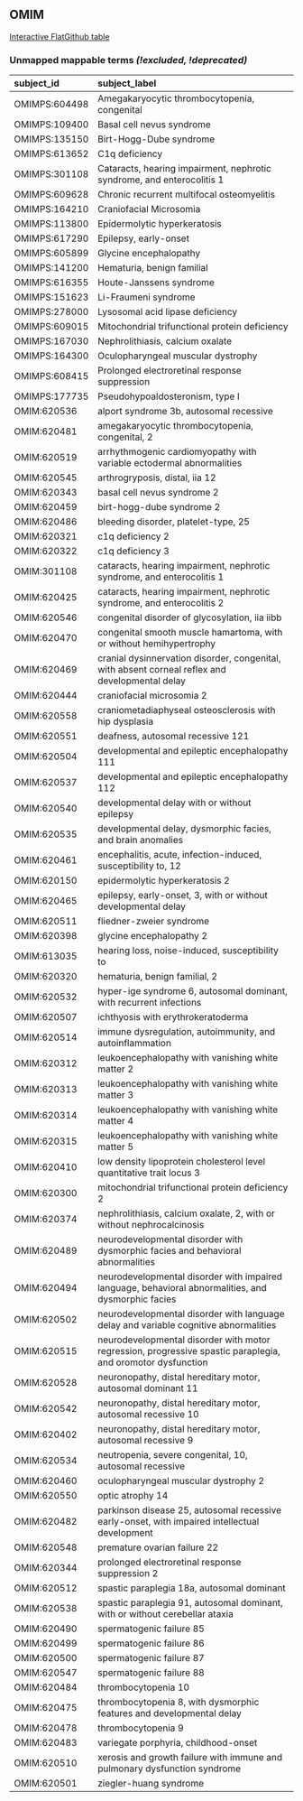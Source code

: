 ## OMIM
[Interactive FlatGithub table](https://flatgithub.com/monarch-initiative/mondo-ingest?filename=src/ontology/reports/omim_mapping_status.tsv)

### Unmapped mappable terms _(!excluded, !deprecated)_
| subject_id    | subject_label                                                                                               |
|:--------------|:------------------------------------------------------------------------------------------------------------|
| OMIMPS:604498 | Amegakaryocytic thrombocytopenia, congenital                                                                |
| OMIMPS:109400 | Basal cell nevus syndrome                                                                                   |
| OMIMPS:135150 | Birt-Hogg-Dube syndrome                                                                                     |
| OMIMPS:613652 | C1q deficiency                                                                                              |
| OMIMPS:301108 | Cataracts, hearing impairment, nephrotic syndrome, and enterocolitis 1                                      |
| OMIMPS:609628 | Chronic recurrent multifocal osteomyelitis                                                                  |
| OMIMPS:164210 | Craniofacial Microsomia                                                                                     |
| OMIMPS:113800 | Epidermolytic hyperkeratosis                                                                                |
| OMIMPS:617290 | Epilepsy, early-onset                                                                                       |
| OMIMPS:605899 | Glycine encephalopathy                                                                                      |
| OMIMPS:141200 | Hematuria, benign familial                                                                                  |
| OMIMPS:616355 | Houte-Janssens syndrome                                                                                     |
| OMIMPS:151623 | Li-Fraumeni syndrome                                                                                        |
| OMIMPS:278000 | Lysosomal acid lipase deficiency                                                                            |
| OMIMPS:609015 | Mitochondrial trifunctional protein deficiency                                                              |
| OMIMPS:167030 | Nephrolithiasis, calcium oxalate                                                                            |
| OMIMPS:164300 | Oculopharyngeal muscular dystrophy                                                                          |
| OMIMPS:608415 | Prolonged electroretinal response suppression                                                               |
| OMIMPS:177735 | Pseudohypoaldosteronism, type I                                                                             |
| OMIM:620536   | alport syndrome 3b, autosomal recessive                                                                     |
| OMIM:620481   | amegakaryocytic thrombocytopenia, congenital, 2                                                             |
| OMIM:620519   | arrhythmogenic cardiomyopathy with variable ectodermal abnormalities                                        |
| OMIM:620545   | arthrogryposis, distal,  iia 12                                                                             |
| OMIM:620343   | basal cell nevus syndrome 2                                                                                 |
| OMIM:620459   | birt-hogg-dube syndrome 2                                                                                   |
| OMIM:620486   | bleeding disorder, platelet-type, 25                                                                        |
| OMIM:620321   | c1q deficiency 2                                                                                            |
| OMIM:620322   | c1q deficiency 3                                                                                            |
| OMIM:301108   | cataracts, hearing impairment, nephrotic syndrome, and enterocolitis 1                                      |
| OMIM:620425   | cataracts, hearing impairment, nephrotic syndrome, and enterocolitis 2                                      |
| OMIM:620546   | congenital disorder of glycosylation,  iia iibb                                                             |
| OMIM:620470   | congenital smooth muscle hamartoma, with or without hemihypertrophy                                         |
| OMIM:620469   | cranial dysinnervation disorder, congenital, with absent corneal reflex and developmental delay             |
| OMIM:620444   | craniofacial microsomia 2                                                                                   |
| OMIM:620558   | craniometadiaphyseal osteosclerosis with hip dysplasia                                                      |
| OMIM:620551   | deafness, autosomal recessive 121                                                                           |
| OMIM:620504   | developmental and epileptic encephalopathy 111                                                              |
| OMIM:620537   | developmental and epileptic encephalopathy 112                                                              |
| OMIM:620540   | developmental delay with or without epilepsy                                                                |
| OMIM:620535   | developmental delay, dysmorphic facies, and brain anomalies                                                 |
| OMIM:620461   | encephalitis, acute, infection-induced, susceptibility to, 12                                               |
| OMIM:620150   | epidermolytic hyperkeratosis 2                                                                              |
| OMIM:620465   | epilepsy, early-onset, 3, with or without developmental delay                                               |
| OMIM:620511   | fliedner-zweier syndrome                                                                                    |
| OMIM:620398   | glycine encephalopathy 2                                                                                    |
| OMIM:613035   | hearing loss, noise-induced, susceptibility to                                                              |
| OMIM:620320   | hematuria, benign familial, 2                                                                               |
| OMIM:620532   | hyper-ige syndrome 6, autosomal dominant, with recurrent infections                                         |
| OMIM:620507   | ichthyosis with erythrokeratoderma                                                                          |
| OMIM:620514   | immune dysregulation, autoimmunity, and autoinflammation                                                    |
| OMIM:620312   | leukoencephalopathy with vanishing white matter 2                                                           |
| OMIM:620313   | leukoencephalopathy with vanishing white matter 3                                                           |
| OMIM:620314   | leukoencephalopathy with vanishing white matter 4                                                           |
| OMIM:620315   | leukoencephalopathy with vanishing white matter 5                                                           |
| OMIM:620410   | low density lipoprotein cholesterol level quantitative trait locus 3                                        |
| OMIM:620300   | mitochondrial trifunctional protein deficiency 2                                                            |
| OMIM:620374   | nephrolithiasis, calcium oxalate, 2, with or without nephrocalcinosis                                       |
| OMIM:620489   | neurodevelopmental disorder with dysmorphic facies and behavioral abnormalities                             |
| OMIM:620494   | neurodevelopmental disorder with impaired language, behavioral abnormalities, and dysmorphic facies         |
| OMIM:620502   | neurodevelopmental disorder with language delay and variable cognitive abnormalities                        |
| OMIM:620515   | neurodevelopmental disorder with motor regression, progressive spastic paraplegia, and oromotor dysfunction |
| OMIM:620528   | neuronopathy, distal hereditary motor, autosomal dominant 11                                                |
| OMIM:620542   | neuronopathy, distal hereditary motor, autosomal recessive 10                                               |
| OMIM:620402   | neuronopathy, distal hereditary motor, autosomal recessive 9                                                |
| OMIM:620534   | neutropenia, severe congenital, 10, autosomal recessive                                                     |
| OMIM:620460   | oculopharyngeal muscular dystrophy 2                                                                        |
| OMIM:620550   | optic atrophy 14                                                                                            |
| OMIM:620482   | parkinson disease 25, autosomal recessive early-onset, with impaired intellectual development               |
| OMIM:620548   | premature ovarian failure 22                                                                                |
| OMIM:620344   | prolonged electroretinal response suppression 2                                                             |
| OMIM:620512   | spastic paraplegia 18a, autosomal dominant                                                                  |
| OMIM:620538   | spastic paraplegia 91, autosomal dominant, with or without cerebellar ataxia                                |
| OMIM:620490   | spermatogenic failure 85                                                                                    |
| OMIM:620499   | spermatogenic failure 86                                                                                    |
| OMIM:620500   | spermatogenic failure 87                                                                                    |
| OMIM:620547   | spermatogenic failure 88                                                                                    |
| OMIM:620484   | thrombocytopenia 10                                                                                         |
| OMIM:620475   | thrombocytopenia 8, with dysmorphic features and developmental delay                                        |
| OMIM:620478   | thrombocytopenia 9                                                                                          |
| OMIM:620483   | variegate porphyria, childhood-onset                                                                        |
| OMIM:620510   | xerosis and growth failure with immune and pulmonary dysfunction syndrome                                   |
| OMIM:620501   | ziegler-huang syndrome                                                                                      |